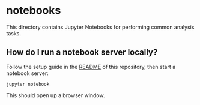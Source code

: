 # notebooks 

This directory contains Jupyter Notebooks for performing common analysis tasks.

## How do I run a notebook server locally?

Follow the setup guide in the [README](../README.md) of this repository, then start a notebook server:

```
jupyter notebook
```

This should open up a browser window.

